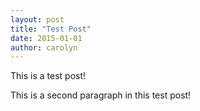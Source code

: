 ```yaml
---
layout: post
title: "Test Post"
date: 2015-01-01
author: carolyn
---
```


This is a test post!

This is a second paragraph in this test post!
